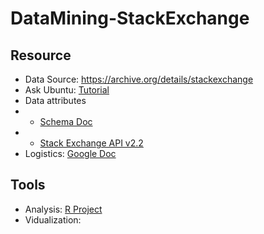 # DataMining-StackExchange

## Resource
* Data Source: https://archive.org/details/stackexchange
* Ask Ubuntu: [Tutorial](http://askubuntu.com/tour)
* Data attributes
* * [Schema Doc](http://meta.stackexchange.com/questions/2677/database-schema-documentation-for-the-public-data-dump-and-sede)
* * [Stack Exchange API v2.2](https://api.stackexchange.com/docs)
* Logistics: [Google Doc](https://drive.google.com/drive/u/0/#folders/0B-qgFkZuqV-pfjRMbXVKMWNCUTh3SDlaVFlHTldUZnNzNEFBb2RUclphUXE5MklzVWN3Rmc/0B-qgFkZuqV-pfkJtQ1hpcUl1YTNJNmdvSnpYVGt2ZkhJVkpYdlpyZVBxUmZZOF9QczJoM0E)

## Tools
* Analysis: [R Project](http://www.r-project.org/)
* Vidualization: 

